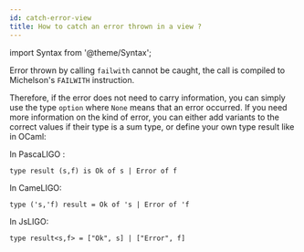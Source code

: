 ```yaml
---
id: catch-error-view
title: How to catch an error thrown in a view ?
---
```


import Syntax from '@theme/Syntax';

Error thrown by calling `failwith` cannot be caught, the call is compiled to Michelson's `FAILWITH` instruction.

Therefore, if the error does not need to carry information, you can
simply use the type `option` where `None` means that an error
occurred.  If you need more information on the kind of error, you can
either add variants to the correct values if their type is a sum type,
or define your own type result like in OCaml:

<Syntax syntax="pascaligo">

In PascaLIGO :

```pascaligo group=failwith_view
type result (s,f) is Ok of s | Error of f
```

</Syntax>
<Syntax syntax="cameligo">

In CameLIGO:

```cameligo group=failwith_view
type ('s,'f) result = Ok of 's | Error of 'f
```

</Syntax>

<Syntax syntax="jsligo">

In JsLIGO:

```jsligo group=failwith_view
type result<s,f> = ["Ok", s] | ["Error", f]
```

</Syntax>
